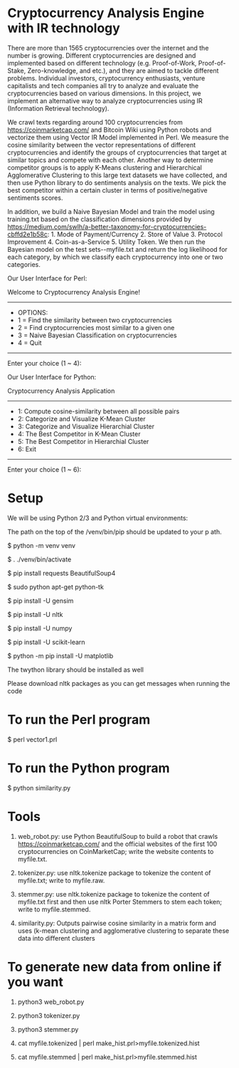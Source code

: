 # Cryptocurrency Analysis Engine with IR technology
There are more than 1565 cryptocurrencies over the internet and the number is growing. Different cryptocurrencies are designed and implemented based on different technology (e.g. Proof-of-Work, Proof-of-Stake, Zero-knowledge, and etc.), and they are aimed to tackle different problems. Individual investors, cryptocurrency enthusiasts, venture capitalists and tech companies all try to analyze and evaluate the cryptocurrencies based on various dimensions. In this project, we implement an alternative way to analyze cryptocurrencies using IR (Information Retrieval technology).

We crawl texts regarding around 100 cryptocurrencies from https://coinmarketcap.com/ and Bitcoin Wiki using Python robots and vectorize them using Vector IR Model implemented in Perl. We measure the cosine similarity between the vector representations of different cryptocurrencies and identify the groups of cryptocurrencies that target at similar topics and compete with each other. Another way to determine competitor groups is to apply K-Means clustering and Hierarchical Agglomerative Clustering to this large text datasets we have collected, and then use Python library to do sentiments analysis on the texts. We pick the best competitor within a certain cluster in terms of positive/negative sentiments scores.

In addition, we build a Naive Bayesian Model and train the model using training.txt based on the classification dimensions provided by https://medium.com/swlh/a-better-taxonomy-for-cryptocurrencies-cbffd2e1b58c: 1. Mode of Payment/Currency 2. Store of Value 3. Protocol Improvement 4. Coin-as-a-Service 5. Utility Token. We then run the Bayesian model on the test sets--myfile.txt and return the log likelihood for each category, by which we classify each cryptocurrency into one or two categories.


Our User Interface for Perl:

Welcome to Cryptocurrency Analysis Engine!
*************************************************************
*   OPTIONS:                                                  
* 1 = Find the similarity between two cryptocurrencies        
* 2 = Find cryptocurrencies most similar to a given one       
* 3 = Naive Bayesian Classification on cryptocurrencies       
* 4 = Quit                                                    
*************************************************************
Enter your choice (1 ~ 4):

Our User Interface for Python:

Cryptocurrency Analysis Application
***************************************************************
* 1: Compute cosine-similarity between all possible pairs
* 2: Categorize and Visualize K-Mean Cluster   
* 3: Categorize and Visualize Hierarchial Cluster 
* 4: The Best Competitor in K-Mean Cluster      
* 5: The Best Competitor in Hierarchial Cluster 
* 6: Exit 
***************************************************************
Enter your choice (1 ~ 6):


# Setup
We will be using Python 2/3 and Python virtual environments:

The path on the top of the /venv/bin/pip should be updated to your p
ath.

$ python -m venv venv

$ . ./venv/bin/activate

$ pip install requests BeautifulSoup4

$ sudo python apt-get python-tk

$ pip install -U gensim

$ pip install -U nltk

$ pip install -U numpy

$ pip install -U scikit-learn

$ python -m pip install -U matplotlib

The twython library should be installed as well

Please download nltk packages as you can get messages when running the code

# To run the Perl program
$ perl vector1.prl

# To run the Python program
$ python similarity.py

# Tools
1. web_robot.py: use Python BeautifulSoup to build a robot that crawls https://coinmarketcap.com/ and the official websites of the first 100 cryptocurrencies on CoinMarketCap; write the website contents to myfile.txt.

2. tokenizer.py: use nltk.tokenize package to tokenize the content of myfile.txt; write to myfile.raw.

3. stemmer.py: use nltk.tokenize package to tokenize the content of myfile.txt first and then use nltk Porter Stemmers to stem each token; write to myfile.stemmed.

4. similarity.py: Outputs pairwise cosine similarity in a matrix form and uses (k-mean clustering and agglomerative clustering to separate these data into different clusters

# To generate new data from online if you want
1. python3 web_robot.py

2. python3 tokenizer.py

3. python3 stemmer.py

4. cat myfile.tokenized | perl make_hist.prl>myfile.tokenized.hist

5. cat myfile.stemmed | perl make_hist.prl>myfile.stemmed.hist





